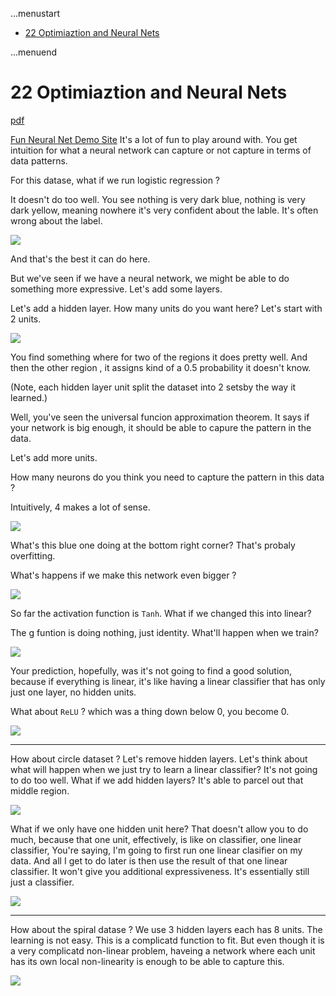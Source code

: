 ...menustart

- [22 Optimiaztion and Neural Nets](#88b84e5bd0f13fb156241e3fa8290da7)

...menuend


<h2 id="88b84e5bd0f13fb156241e3fa8290da7"></h2>


# 22 Optimiaztion and Neural Nets

[pdf](https://github.com/mebusy/cs188_fa18/blob/master/fa18_cs188_lectures_pdf/FA18_cs188_lecture22_optimization_and_neural_nets_1pp.pdf)


[Fun Neural Net Demo Site](http://playground.tensorflow.org/) It's a lot of fun to play around with. You get intuition for what a neural network can capture or not capture in terms of data patterns.


For this datase, what if we run logistic regression ? 

It doesn't do too well.  You see nothing is very dark blue, nothing is very dark yellow, meaning nowhere it's very confident about the lable. It's often wrong about the label.

![](../imgs/cs188_nn_example_1.png)

And that's the best it can do here.

But we've seen if we have a neural network, we might be able to do something more expressive.  Let's add some layers.

Let's add a hidden layer. How many units do you want here? Let's start with 2 units.


![](../imgs/cs188_nn_example_2.png)

You find something where for two of the regions it does pretty well. And then the other region , it assigns kind of a 0.5 probability it doesn't know.

(Note, each hidden layer unit split the dataset into 2 setsby the way it learned.)

Well, you've seen the universal funcion approximation theorem. It says if your network is big enough, it should be able to capure the pattern in the data.

Let's add more units.

How many neurons do you think you need to capture the pattern in this data ? 

Intuitively, 4 makes a lot of sense. 

![](../imgs/cs188_nn_example_3.png)

What's this blue one doing at the bottom right corner? That's probaly overfitting.

What's happens if we make this network even bigger ?

![](../imgs/cs188_nn_example_4.png)

So far the activation function is `Tanh`.  What if we changed this into linear?

The g funtion is doing nothing, just identity. What'll happen when we train?

![](../imgs/cs188_nn_example_5.png)

Your prediction, hopefully, was it's not going to find a good solution, because if everything is linear, it's like having a linear classifier that has only just one layer, no hidden units.

What about `ReLU` ? which was a thing down below 0, you become 0.

![](../imgs/cs188_nn_example_6.png)

---

How about circle dataset ?  Let's remove hidden layers. Let's think about what will happen when we just try to learn a linear classifier? It's not going to do too well.  What if we add hidden layers? It's able to parcel out that middle region.

![](../imgs/cs188_nn_example_7.png)

What if we only have one hidden unit here?  That doesn't allow you to do much, because that one unit, effectively, is like on classifier, one linear classifier, You're saying, I'm going to first run one linear clasifier on my data. And all I get to do later is then use the result of that one linear classifier. It won't give you additional expressiveness. It's essentially still just a classifier.

![](../imgs/cs188_nn_example_8.png)

---

How about the spiral datase ?  We use 3 hidden layers each has 8 units. The learning is not easy. This is a complicatd function to fit. But even though it is a very complicatd non-linear problem, haveing a network where each unit has its own local non-linearity is enough to be able to capture this. 


![](../imgs/cs188_nn_example_9.png)









